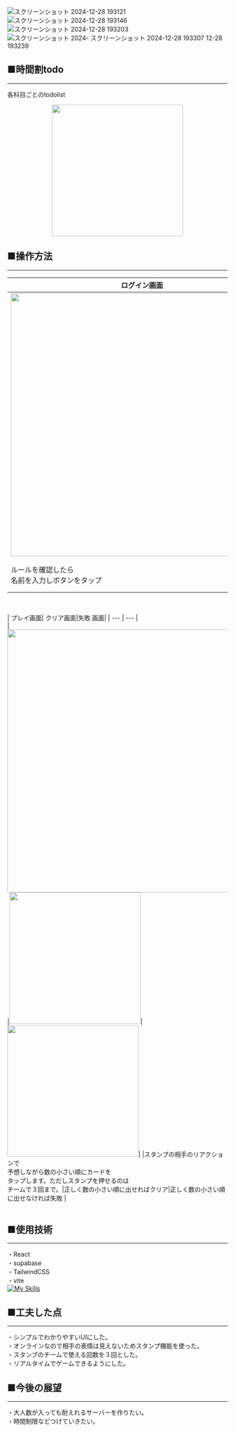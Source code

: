 ![スクリーンショット 2024-12-28 193121](https://github.com/user-attachments/assets/de0ca3b8-3ad5-4c8d-849c-1e09c7a2f23c)
![スクリーンショット 2024-12-28 193146](https://github.com/user-attachments/assets/d3467e98-6636-4964-87cf-0f2c2c21090e)
![スクリーンショット 2024-12-28 193203](https://github.com/user-attachments/assets/faeb57e3-8ec9-4f26-bcc8-f66a32d5cc9a)
![スクリーンショット 2024-
![スクリーンショット 2024-12-28 193307](https://github.com/user-attachments/assets/5b88759f-0b03-4775-ba43-30522b910cd9)
12-28 193239](https://github.com/user-attachments/assets/55386477-6adb-4e96-8679-68ccb90f9480)


## ■時間割todo
***
各科目ごとのtodolist
<p align="center">

<img src="https://github.com/user-attachments/assets/60599e10-56d2-4b44-9784-0be20669d473" width=300>
   
## ■操作方法
***
| ログイン画面| 時間割画面|
| --- | --- | 
| <image src="https://github.com/user-attachments/assets/de0ca3b8-3ad5-4c8d-849c-1e09c7a2f23c" width=600>|<image src="https://github.com/user-attachments/assets/d3467e98-6636-4964-87cf-0f2c2c21090e" width=600>|
| ルールを確認したら<br>名前を入力しボタンをタップ |４人部屋に入るまで待っています。<br>あと何人はいればスタートするか<br>表示しています。  |
<br>

| プレイ画面| クリア画面|失敗 画面|
| --- | --- |  
|<image src="https://github.com/user-attachments/assets/faeb57e3-8ec9-4f26-bcc8-f66a32d5cc9a" width=600>|<image src="https://github.com/mashumarrow/the_mind/assets/134787738/e2abbcf1-7cce-4d82-8783-52507b06e43e" width=300>| <image src="https://github.com/mashumarrow/the_mind/assets/134787738/4f36c2ce-d4ba-4960-9ebb-5d5dd7b9abca" width=300>|
|スタンプの相手のリアクションで<br>予想しながら数の小さい順にカードを<br>タップします。ただしスタンプを押せるのは<br>チームで３回まで。|正しく数の小さい順に出せればクリア|正しく数の小さい順に出せなければ失敗  |<br><br>

## ■使用技術
***
・React<br>
・supabase<br>
・TailwindCSS<br>
・vite<br>
[![My Skills](https://skillicons.dev/icons?i=react,supabase,tailwindcss,vite)](https://skillicons.dev)



## ■工夫した点
***
・シンプルでわかりやすいUIにした。<br>
・オンラインなので相手の表情は見えないためスタンプ機能を使った。<br>
・スタンプのチームで使える回数を３回とした。<br>
・リアルタイムでゲームできるようにした。

## ■今後の展望
***
・大人数が入っても耐えれるサーバーを作りたい。<br>
・時間制限などつけていきたい。
